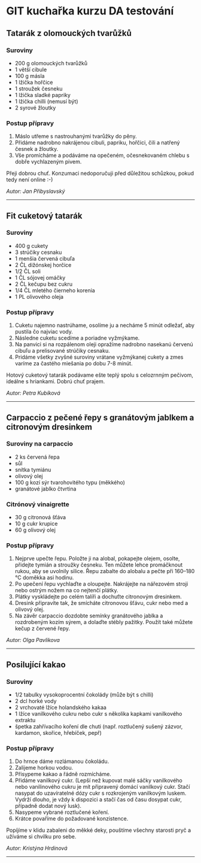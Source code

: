 # GIT kuchařka kurzu DA testování

## Tatarák z olomouckých tvarůžků

### Suroviny
* 200 g olomouckých tvarůžků
* 1 větší cibule
* 100 g másla
* 1 lžička hořčice
* 1 stroužek česneku
* 1 lžička sladké papriky
* 1 lžička chilli (nemusí být)
* 2 syrové žloutky

### Postup přípravy
1. Máslo utřeme s nastrouhanými tvarůžky do pěny.
2. Přidáme nadrobno nakrájenou cibuli, papriku, hořčici, čili a natřený česnek a žloutky.
3. Vše promícháme a podáváme na opečeném, očesnekovaném chlebu s dobře vychlazeným pivem.

Přeji dobrou chuť. Konzumaci nedoporučuji před důležitou schůzkou, pokud tedy není online :-)

_Autor: Jan Přibyslavský_

---



## Fit cuketový tatarák

### Suroviny
* 400 g cukety
*  3 strúčiky cesnaku
*  1 menšia červená cibuľa
*  2 ČL dižónskej horčice
*  1/2 ČL soli
*  1 ČL sójovej omáčky 
*  2 ČL kečupu bez cukru
*  1/4 ČL mletého čierneho korenia
*  1 PL olivového oleja

### Postup přípravy
1. Cuketu najemno nastrúhame, osolíme ju a necháme 5 minút odležať, aby pustila čo najviac vody.
2. Následne cuketu scedíme a poriadne vyžmýkame.
3. Na panvici si na rozpálenom oleji opražíme nadrobno nasekanú červenú cibuľu a prelisované strúčiky cesnaku.
4. Pridáme všetky zvyšné suroviny vrátane vyžmýkanej cukety a zmes varíme za častého miešania po dobu 7-8 minút.

Hotový cuketový tatarák podávame ešte teplý spolu s celozrnným pečivom, ideálne s hriankami.
Dobrú chuť prajem.

_Autor: Petra Kubíková_

---

## Carpaccio z pečené řepy s granátovým jablkem a citronovým dresinkem
### Suroviny na carpaccio
* 2 ks červená řepa
* sůl
* snítka tymiánu
* olivový olej
* 100 g kozí sýr tvarohovitého typu (měkkého)
* granátové jablko čtvrtina

###  Citrónový vinaigrette
* 30 g citronová šťáva
* 10 g cukr krupice
* 60 g olivový olej

### Postup přípravy
1. Nejprve upečte řepu. Položte ji na alobal, pokapejte olejem, osolte, přidejte tymián a stroužky česneku. Ten můžete lehce promáčknout rukou, aby se uvolnily silice. Řepu zabalte do alobalu a pečte při 160–180 °C doměkka asi hodinu.
2. Po upečení řepu vychlaďte a oloupejte. Nakrájejte na nářezovém stroji nebo ostrým nožem na co nejtenčí plátky.
3. Plátky vyskládejte po celém talíři a dochuťte citronovým dresinkem.
4. Dresink připravíte tak, že smícháte citronovou šťávu, cukr nebo med a olivový olej.
5. Na závěr carpaccio dozdobte semínky granátového jablka a rozdrobeným kozím sýrem, a dolaďte stébly pažitky. Použít také můžete kečup z červené řepy.


_Autor: Olga Pavlikova_

---

## Posilující kakao

### Suroviny
* 1/2 tabulky vysokoprocentní čokolády (může být s chilli)
* 2 dcl horké vody
* 2 vrchovaté lžíce holandského kakaa
* 1 lžíce vanilkového cukru nebo cukr s několika kapkami vanilkového extraktu
* špetka zahřívacího koření dle chuti (např. roztlučený sušený zázvor, kardamon, skořice, hřebíček, pepř)


### Postup přípravy
1. Do hrnce dáme rozlámanou čokoládu.
2. Zalijeme horkou vodou.
3. Přisypeme kakao a řádně rozmícháme.
4. Přidáme vanilkový cukr. (Lepší než kupovat malé sáčky vanilkového nebo vanilinového cukru je mít připravený domácí vanilkový cukr. Stačí nasypat do uzavíratelné dózy cukr s rozkrojeným vanilkovým luskem. Vydrží dlouho, je vždy k dispozici a stačí čas od času dosypat cukr, případně dodat nový lusk).
5. Nasypeme vybrané roztlučené koření.
6. Krátce povaříme do požadované konzistence.


Popíjíme v klidu zabaleni do měkké deky, pouštíme všechny starosti pryč a užíváme si chvilku pro sebe.



_Autor: Kristýna Hrdinová_

---
